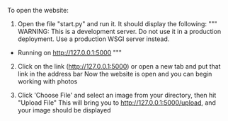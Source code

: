 To open the website:

1) Open the file "start.py" and run it. It should display the following:
"""
WARNING: This is a development server. Do not use it in a production deployment. Use a production WSGI server instead.
 * Running on http://127.0.0.1:5000
"""

2) Click on the link (http://127.0.0.1:5000) or open a new tab and put that link in the address bar
Now the website is open and you can begin working with photos

3)  Click 'Choose File' and select an image from your directory, then hit "Upload File"
This will bring you to http://127.0.0.1:5000/upload, and your image should be displayed
